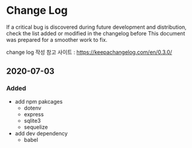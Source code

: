 # Change Log
If a critical bug is discovered during future development and distribution, 
check the list added or modified in the changelog before
This document was prepared for a smoother work to fix.

change log 작성 참고 사이트 : https://keepachangelog.com/en/0.3.0/

## 2020-07-03
### Added
- add npm pakcages
   - dotenv
   - express
   - sqlite3
   - sequelize
- add dev dependency
   - babel 